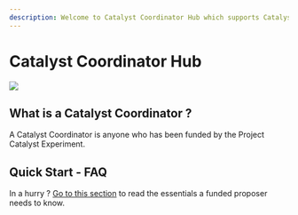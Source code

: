 ```yaml
---
description: Welcome to Catalyst Coordinator Hub which supports Catalyst Funded Proposers.
---
```


# Catalyst Coordinator Hub

![](.gitbook/assets/undraw\_community\_re\_cyrm.svg)

## What is a Catalyst Coordinator ?

A Catalyst Coordinator is anyone who has been funded by the Project Catalyst Experiment.

## Quick Start - FAQ

In a hurry ? [Go to this section](https://catalyst-circle.gitbook.io/catalyst-coordinator/information/faq) to read the essentials a funded proposer needs to know.

